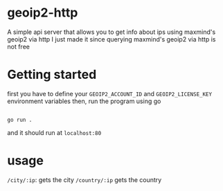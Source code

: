 # geoip2-http

A simple api server that allows you to get info about ips using maxmind's geoip2 via http
I just made it since querying maxmind's geoip2 via http is not free

# Getting started

first you have to define your `GEOIP2_ACCOUNT_ID` and `GEOIP2_LICENSE_KEY` environment variables
then, run the program using go
```

go run .

```

and it should run at `localhost:80`

# usage

`/city/:ip`: gets the city
`/country/:ip` gets the country
